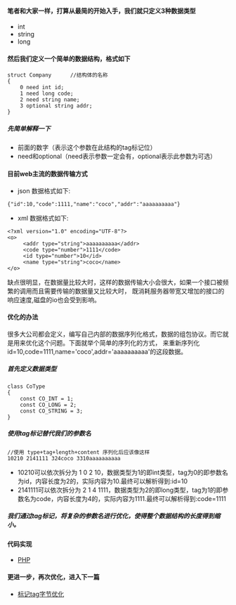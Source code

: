 #### 笔者和大家一样，打算从最简的开始入手，我们就只定义3种数据类型
- int 
- string 
- long 

#### 然后我们定义一个简单的数据结构，格式如下

```
struct Company      //结构体的名称
{
    0 need int id;  
    1 need long code;
    2 need string name;
    3 optional string addr;
}
```
##### 先简单解释一下
- 前面的数字（表示这个参数在此结构的tag标记位）
- need和optional（need表示参数一定会有，optional表示此参数为可选）

#### 目前web主流的数据传输方式
- json
数据格式如下: 
```
{"id":10,"code":1111,"name":"coco","addr":"aaaaaaaaaa"}
```
- xml
数据格式如下:
```
<?xml version="1.0" encoding="UTF-8"?>
<o>
     <addr type="string">aaaaaaaaaa</addr>
     <code type="number">1111</code>
     <id type="number">10</id>
     <name type="string">coco</name>
</o>
```

缺点很明显，在数据量比较大时，这样的数据传输大小会很大，如果一个接口被频繁的调用而且需要传输的数据量又比较大时，
既消耗服务器带宽又增加的接口的响应速度,磁盘的io也会受到影响。

#### 优化的办法
很多大公司都会定义，编写自己内部的数据序列化格式，数据的组包协议。而它就是用来优化这个问题。下面就举个简单的序列化的方式，
来重新序列化id=10,code=1111,name='coco',addr='aaaaaaaaaa'的这段数据。


##### 首先定义数据类型
```
class CoType
{
    const CO_INT = 1;
    const CO_LONG = 2;
    const CO_STRING = 3;
}
```
##### 使用tag标记替代我们的参数名
```
//使用 type+tag+length+content 序列化后应该像这样
10210 2141111 324coco 3310aaaaaaaaaa
```

- 10210可以依次拆分为 1 0 2 10，数据类型为1的即int类型，tag为0的即参数名为id，内容长度为2的，实际内容为10.最终可以解析得到:id=10
- 2141111可以依次拆分为 2 1 4 1111，数据类型为2的即long类型，tag为1的即参数名为code，内容长度为4的，实际内容为1111.最终可以解析得到:code=1111

##### 我们通过tag标记，将复杂的参数名进行优化，使得整个数据结构的长度得到缩小。

#### 代码实现
- [PHP](../demo/php/demo1.php)

#### 更进一步，再次优化，进入下一篇
- [标记tag字节优化](../doc/why-tag-opt.md)
